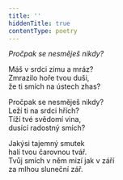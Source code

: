```yaml
---
title: ''
hiddenTitle: true
contentType: poetry
---
```


<section>

_Pročpak se nesměješ nikdy?_

Máš v srdci zimu a mráz?  
Zmrazilo hoře tvou duši,  
že ti smích na ústech zhas?

</section>

<section>

Pročpak se nesměješ nikdy?  
Leží ti na srdci hřích?  
Tíží tvé svědomí vina,  
dusící radostný smích?

</section>

<section>

Jakýsi tajemný smutek  
halí tvou čarovnou tvář.  
Tvůj smích v něm mizí jak v září  
za mlhou sluneční zář.

</section>
